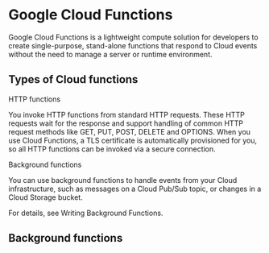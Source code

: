 # Google Cloud Functions

Google Cloud Functions is a lightweight compute solution for developers to create single-purpose, stand-alone functions that respond to Cloud events without the need to manage a server or runtime environment.

## Types of Cloud functions

HTTP functions

You invoke HTTP functions from standard HTTP requests. These HTTP requests wait for the response and support handling of common HTTP request methods like GET, PUT, POST, DELETE and OPTIONS. When you use Cloud Functions, a TLS certificate is automatically provisioned for you, so all HTTP functions can be invoked via a secure connection.

Background functions

You can use background functions to handle events from your Cloud infrastructure, such as messages on a Cloud Pub/Sub topic, or changes in a Cloud Storage bucket.

For details, see Writing Background Functions.

## Background functions





